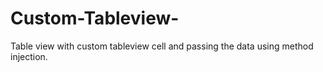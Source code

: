 # Custom-Tableview-
Table view with custom tableview cell and passing the data using method injection.
   
 
